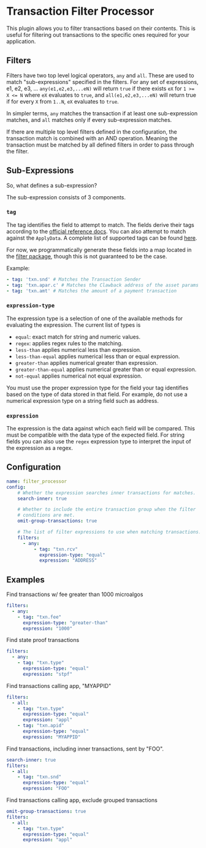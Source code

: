 # Transaction Filter Processor

This plugin allows you to filter transactions based on their contents. This is useful for filtering out transactions
to the specific ones required for your application.

## Filters

Filters have two top level logical operators, `any` and `all`. These are used to match
"sub-expressions" specified in the filters. For any set of expressions, e1, e2, e3, ... `any(e1,e2,e3,...eN)` will return
`true` if there exists `eX` for `1 >= X <= N` where `eX` evaluates to `true`,
and `all(e1,e2,e3,...eN)` will return true if for every `X` from `1..N`, `eX` evaluates to `true`.

In simpler terms, `any` matches the transaction if at least one sub-expression matches, and `all` matches only if every
sub-expression matches.

If there are multiple top level filters defined in the configuration, the transaction match is combined with an AND operation. Meaning the transaction must be matched by all defined filters in order to pass through the filter.

## Sub-Expressions
So, what defines a sub-expression?

The sub-expression consists of 3 components.
### `tag`
The tag identifies the field to attempt to match. The fields derive their tags according to the
[official reference docs](https://developer.algorand.org/docs/get-details/transactions/transactions/).
You can also attempt to match against the `ApplyData`. A complete list of supported tags can be found [here](Filter_tags.md).


For now, we programmatically generate these fields into a map located in the
[filter package](https://github.com/algorand/indexer/blob/develop/conduit/plugins/processors/filterprocessor/fields/generated_signed_txn_map.go),
though this is not guaranteed to be the case.


Example:
```yaml
- tag: 'txn.snd' # Matches the Transaction Sender
- tag: 'txn.apar.c' # Matches the Clawback address of the asset params
- tag: 'txn.amt' # Matches the amount of a payment transaction
```

### `expression-type`
The expression type is a selection of one of the available methods for evaluating the expression. The current list of
types is
* `equal`: exact match for string and numeric values.
* `regex`:  applies regex rules to the matching.
* `less-than` applies numerical less than expression.
* `less-than-equal` applies numerical less than or equal expression.
* `greater-than` applies numerical greater than expression.
* `greater-than-equal` applies numerical greater than or equal expression.
* `not-equal` applies numerical not equal expression.

You must use the proper expression type for the field your tag identifies based on the type of data stored in that field.
For example, do not use a numerical expression type on a string field such as address.


### `expression`
The expression is the data against which each field will be compared. This must be compatible with the data type of
the expected field. For string fields you can also use the `regex` expression type to interpret the input of the
expression as a regex.


## Configuration
```yml @sample.yaml
name: filter_processor
config:
    # Whether the expression searches inner transactions for matches.
    search-inner: true

    # Whether to include the entire transaction group when the filter
    # conditions are met.
    omit-group-transactions: true

    # The list of filter expressions to use when matching transactions.
    filters:
      - any:
          - tag: "txn.rcv"
            expression-type: "equal"
            expression: "ADDRESS"
```

## Examples

Find transactions w/ fee greater than 1000 microalgos
```yaml
filters:
  - any:
    - tag: "txn.fee"
      expression-type: "greater-than"
      expression: "1000"
```

Find state proof transactions
```yaml
filters:
  - any:
    - tag: "txn.type"
      expression-type: "equal"
      expression: "stpf"
```

Find transactions calling app, "MYAPPID"
```yaml
filters:
  - all:
    - tag: "txn.type"
      expression-type: "equal"
      expression: "appl"
    - tag: "txn.apid"
      expression-type: "equal"
      expression: "MYAPPID"
```

Find transactions, including inner transactions, sent by "FOO".
```yaml
search-inner: true
filters:
  - all:
    - tag: "txn.snd"
      expression-type: "equal"
      expression: "FOO"
```

Find transactions calling app, exclude grouped transactions
```yaml
omit-group-transactions: true
filters:
  - all:
    - tag: "txn.type"
      expression-type: "equal"
      expression: "appl"
```
